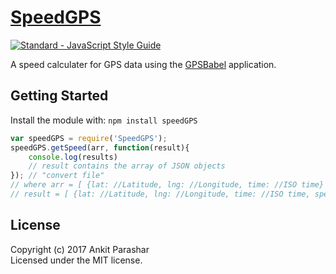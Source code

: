 # [SpeedGPS](https://github.com/ankitiitb1069/SpeedGPS)

[![Standard - JavaScript Style Guide](https://img.shields.io/badge/code%20style-standard-brightgreen.svg)](http://standardjs.com/)


A speed calculater for GPS data using the [GPSBabel](http://www.gpsbabel.org/) application.

## Getting Started
Install the module with: `npm install speedGPS`

```javascript
var speedGPS = require('SpeedGPS');
speedGPS.getSpeed(arr, function(result){
    console.log(results)
    // result contains the array of JSON objects
}); // "convert file"
// where arr = [ {lat: //Latitude, lng: //Longitude, time: //ISO time} ]
// result = [ {lat: //Latitude, lng: //Longitude, time: //ISO time, speed: // in m/s}.. ]
```

## License
Copyright (c) 2017 Ankit Parashar  
Licensed under the MIT license.
